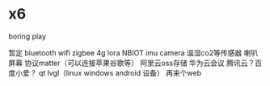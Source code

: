 # x6
boring play

暂定
bluetooth wifi zigbee 4g lora NBIOT 
imu camera 温湿co2等传感器 喇叭 屏幕
协议matter（可以连接苹果谷歌等）
阿里云oss存储 华为云会议 腾讯云？百度小爱？
qt lvgl（linux windows android 设备）
再来个web
